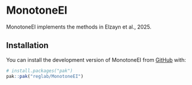 
<!-- README.md is generated from README.Rmd. Please edit that file -->

# MonotoneEI

<!-- badges: start -->
<!-- badges: end -->

MonotoneEI implements the methods in Elzayn et al., 2025.

## Installation

You can install the development version of MonotoneEI from
[GitHub](https://github.com/) with:

``` r
# install.packages("pak")
pak::pak("reglab/MonotoneEI")
```
